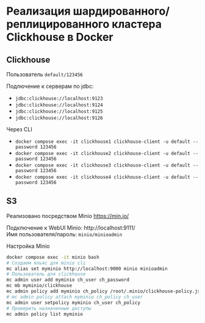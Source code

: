 # Реализация шардированного/реплицированного кластера Clickhouse в Docker


## Clickhouse

Пользователь `default/123456`

Подлючение к серверам по jdbc:
- `jdbc:clickhouse://localhost:9123`
- `jdbc:clickhouse://localhost:9124`
- `jdbc:clickhouse://localhost:9125`
- `jdbc:clickhouse://localhost:9126`

Через CLI
- `docker compose exec -it clickhouse1 clickhouse-client -u default --password 123456`
- `docker compose exec -it clickhouse2 clickhouse-client -u default --password 123456`
- `docker compose exec -it clickhouse3 clickhouse-client -u default --password 123456`
- `docker compose exec -it clickhouse4 clickhouse-client -u default --password 123456`

## S3

Реализовано посредством Minio https://min.io/

Подключение к WebUI Minio: http://localhost:9111/  
Имя пользователя/пароль: `minio/minioadmin`

Настройка Minio
```sh
docker compose exec -it minio bash
# Создаем яльяс для minio cli
mc alias set myminio http://localhost:9000 minio minioadmin
# Пользователь для clickhouse
mc admin user add myminio ch_user ch_password
mc mb myminio/clickhouse
mc admin policy add myminio ch_policy /root/.minio/clickhouse-policy.json
# mc admin policy attach myminio ch_policy ch_user
mc admin user setpolicy myminio ch_user ch_policy
# Проверить назначенные доступы
mc admin policy list myminio
```
